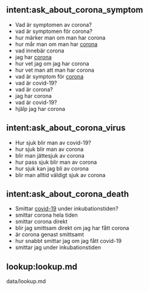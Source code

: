 ## intent:ask_about_corona_symptom
- Vad är symptomen av corona?
- vad är symptomen för corona?
- hur märker man om man har corona
- hur mår man om man har [corona](corona)
- vad innebär corona
- jag har [corona](corona)
- hur vet jag om jag har corona
- hur vet man att man har corona
- vad är symptom för [corona](corona)
- vad är covid-19?
- vad är corona?
- jag har corona
- vad är covid-19?
- hjälp jag har corona

## intent:ask_about_corona_virus
- Hur sjuk blir man av covid-19?
- hur sjuk blir man av corona
- blir man jättesjuk av corona
- hur pass sjuk blir man av corona
- hur sjuk kan jag bli av corona
- blir man alltid väldigt sjuk av corona

## intent:ask_about_corona_death
- Smittar [covid-19](corona:corona) under inkubationstiden?
- smittar corona hela tiden
- smittar corona direkt
- blir jag smittsam direkt om jag har fått corona
- är corona genast smittsamt
- hur snabbt smittar jag om jag fått covid-19
- smittar jag under inkubationstiden

## lookup:lookup.md
  data/lookup.md